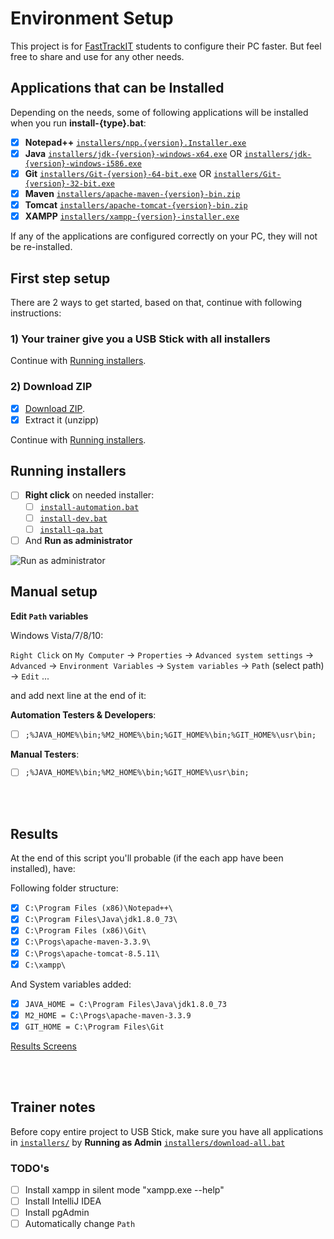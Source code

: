 # Environment Setup

This project is for [FastTrackIT](http://www.fasttrackit.org/) students to configure their PC faster. But feel free to share and use for any other needs.

## Applications that can be Installed

Depending on the needs, some of following applications will be installed when you run **install-{type}.bat**:

- [x] **Notepad++** [`installers/npp.{version}.Installer.exe`](https://notepad-plus-plus.org/)
- [x] **Java** [`installers/jdk-{version}-windows-x64.exe`](http://www.oracle.com/technetwork/java/javase/downloads/jdk8-downloads-2133151.html) OR [`installers/jdk-{version}-windows-i586.exe`](http://www.oracle.com/technetwork/java/javase/downloads/jdk8-downloads-2133151.html)
- [x] **Git** [`installers/Git-{version}-64-bit.exe`](https://git-scm.com/downloads) OR [`installers/Git-{version}-32-bit.exe`](https://git-scm.com/downloads)
- [x] **Maven** [`installers/apache-maven-{version}-bin.zip`](https://maven.apache.org/download.cgi)
- [x] **Tomcat** [`installers/apache-tomcat-{version}-bin.zip`](https://tomcat.apache.org/index.html)
- [x] **XAMPP** [`installers/xampp-{version}-installer.exe`](https://www.apachefriends.org/download.html)

If any of the applications are configured correctly on your PC, they will not be re-installed.

## First step setup

There are 2 ways to get started, based on that, continue with following instructions:

### 1) Your trainer give you a USB Stick with all installers

Continue with [Running installers](#running-installers).

### 2) Download ZIP

- [x] [Download ZIP](https://github.com/nmatei/workstation-config/archive/master.zip).
- [x] Extract it (unzipp)

Continue with [Running installers](#running-installers).

## Running installers

- [ ] **Right click** on needed installer:
    - [ ] [`install-automation.bat`](install-automation.bat) 
    - [ ] [`install-dev.bat`](install-dev.bat)
    - [ ] [`install-qa.bat`](install-qa.bat)
- [ ] And **Run as administrator**

![Run as administrator](https://cloud.githubusercontent.com/assets/2863309/13601668/74a9388e-e53a-11e5-859d-203043ca10e5.jpg)

## Manual setup

**Edit `Path` variables**

Windows Vista/7/8/10:

`Right Click` on `My Computer` -> `Properties` -> `Advanced system settings` -> `Advanced` -> 
`Environment Variables` -> `System variables` -> `Path` (select path) -> `Edit` ... 

and add next line at the end of it:

**Automation Testers & Developers**:

- [ ] `;%JAVA_HOME%\bin;%M2_HOME%\bin;%GIT_HOME%\bin;%GIT_HOME%\usr\bin;`

**Manual Testers**:

- [ ] `;%JAVA_HOME%\bin;%M2_HOME%\bin;%GIT_HOME%\usr\bin;`


<br />
<br />

## Results

At the end of this script you'll probable (if the each app have been installed), have:

Following folder structure:

- [x] `C:\Program Files (x86)\Notepad++\`
- [x] `C:\Program Files\Java\jdk1.8.0_73\`
- [x] `C:\Program Files (x86)\Git\`
- [x] `C:\Progs\apache-maven-3.3.9\`
- [x] `C:\Progs\apache-tomcat-8.5.11\`
- [x] `C:\xampp\`

And System variables added:

- [x] `JAVA_HOME = C:\Program Files\Java\jdk1.8.0_73`
- [x] `M2_HOME = C:\Progs\apache-maven-3.3.9`
- [x] `GIT_HOME = C:\Program Files\Git`

[Results Screens](https://github.com/nmatei/workstation-config/issues/1)

<br />
<br />

## Trainer notes

Before copy entire project to USB Stick, make sure you have all applications in [`installers/`](installers/) by **Running as Admin** [`installers/download-all.bat`](installers/download-all.bat)

### TODO's

- [ ] Install xampp in silent mode "xampp.exe --help"
- [ ] Install IntelliJ IDEA
- [ ] Install pgAdmin
- [ ] Automatically change `Path`
